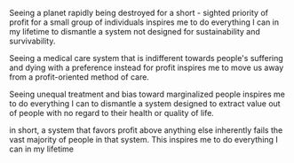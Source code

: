 Seeing a planet rapidly being destroyed for a short - sighted priority of profit for a small group of individuals inspires me to do everything I can in my lifetime to dismantle a system not designed for sustainability and survivability.

Seeing a medical care system that is indifferent towards people's suffering and dying with a preference instead for profit inspires me to move us away from a profit-oriented method of care.

Seeing unequal treatment and bias toward marginalized people inspires me to do everything I can to dismantle a system designed to extract value out of people with no regard to their health or quality of life.

in short, a system that favors profit above anything else inherently fails the vast majority of people in that system. This inspires me to do everything I can in my lifetime
